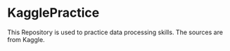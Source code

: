 # KagglePractice
This Repository is used to practice data processing skills. 
The sources are from Kaggle.
